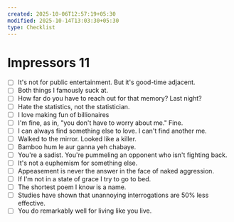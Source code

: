 ```yaml
---
created: 2025-10-06T12:57:19+05:30
modified: 2025-10-14T13:03:30+05:30
type: Checklist
---
```


# Impressors 11

- [ ] It's not for public entertainment. But it's good-time adjacent.
- [ ] Both things I famously suck at.
- [ ] How far do you have to reach out for that memory? Last night?
- [ ] Hate the statistics, not the statistician.
- [ ] I love making fun of billionaires
- [ ] I'm fine, as in, "you don't have to worry about me." Fine.
- [ ] I can always find something else to love. I can't find another me.
- [ ] Walked to the mirror. Looked like a killer.
- [ ] Bamboo hum le aur ganna yeh chabaye.
- [ ] You're a sadist. You're pummeling an opponent who isn't fighting back.
- [ ] It's not a euphemism for something else.
- [ ] Appeasement is never the answer in the face of naked aggression.
- [ ] If I'm not in a state of grace I try to go to bed.
- [ ] The shortest poem I know is a name.
- [ ] Studies have shown that unannoying interrogations are 50% less effective.
- [ ] You do remarkably well for living like you live.
